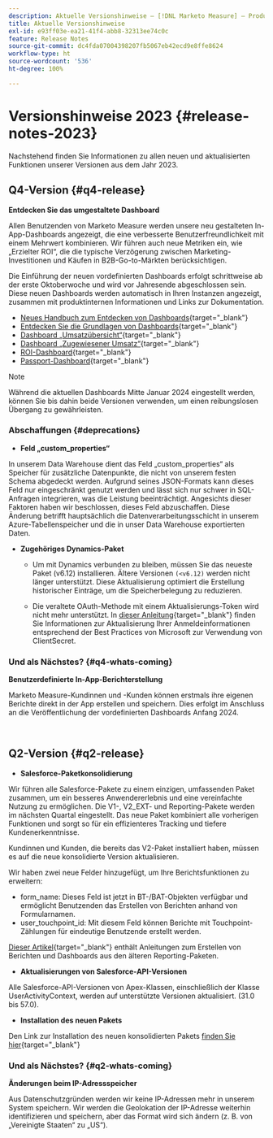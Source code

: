 ```yaml
---
description: Aktuelle Versionshinweise – [!DNL Marketo Measure] – Produktdokumentation
title: Aktuelle Versionshinweise
exl-id: e93ff03e-ea21-41f4-abb8-32313ee74c0c
feature: Release Notes
source-git-commit: dc4fda07004398207fb5067eb42ecd9e8ffe8624
workflow-type: ht
source-wordcount: '536'
ht-degree: 100%

---
```


# Versionshinweise 2023 {#release-notes-2023}

Nachstehend finden Sie Informationen zu allen neuen und aktualisierten Funktionen unserer Versionen aus dem Jahr 2023.

## Q4-Version {#q4-release}

<p>

**Entdecken Sie das umgestaltete Dashboard**

Allen Benutzenden von Marketo Measure werden unsere neu gestalteten In-App-Dashboards angezeigt, die eine verbesserte Benutzerfreundlichkeit mit einem Mehrwert kombinieren. Wir führen auch neue Metriken ein, wie „Erzielter ROI“, die die typische Verzögerung zwischen Marketing-Investitionen und Käufen in B2B-Go-to-Märkten berücksichtigen.

Die Einführung der neuen vordefinierten Dashboards erfolgt schrittweise ab der erste Oktoberwoche und wird vor Jahresende abgeschlossen sein. Diese neuen Dashboards werden automatisch in Ihren Instanzen angezeigt, zusammen mit produktinternen Informationen und Links zur Dokumentation.

* [Neues Handbuch zum Entdecken von Dashboards](/help/marketo-measure-discover-ui/dashboards/new-discover-dashboard-guide.md){target="_blank"}
* [Entdecken Sie die Grundlagen von Dashboards](/help/marketo-measure-discover-ui/dashboards/discover-dashboard-basics.md){target="_blank"}
* [Dashboard „Umsatzübersicht“](/help/marketo-measure-discover-ui/dashboards/revenue-overview-dashboard.md){target="_blank"}
* [Dashboard „Zugewiesener Umsatz“](/help/marketo-measure-discover-ui/dashboards/attributed-revenue-dashboard.md){target="_blank"}
* [ROI-Dashboard](/help/marketo-measure-discover-ui/dashboards/roi-dashboard.md){target="_blank"}
* [Passport-Dashboard](/help/marketo-measure-discover-ui/dashboards/passport-dashboard.md){target="_blank"}

>[!NOTE]
>
>Während die aktuellen Dashboards Mitte Januar 2024 eingestellt werden, können Sie bis dahin beide Versionen verwenden, um einen reibungslosen Übergang zu gewährleisten.

### Abschaffungen {#deprecations}

<p>

* **Feld „custom_properties“**

In unserem Data Warehouse dient das Feld „custom_properties“ als Speicher für zusätzliche Datenpunkte, die nicht von unserem festen Schema abgedeckt werden. Aufgrund seines JSON-Formats kann dieses Feld nur eingeschränkt genutzt werden und lässt sich nur schwer in SQL-Anfragen integrieren, was die Leistung beeinträchtigt. Angesichts dieser Faktoren haben wir beschlossen, dieses Feld abzuschaffen. Diese Änderung betrifft hauptsächlich die Datenverarbeitungsschicht in unserem Azure-Tabellenspeicher und die in unser Data Warehouse exportierten Daten.

* **Zugehöriges Dynamics-Paket**

   * Um mit Dynamics verbunden zu bleiben, müssen Sie das neueste Paket (v6.12) installieren. Ältere Versionen `(<v6.12)` werden nicht länger unterstützt. Diese Aktualisierung optimiert die Erstellung historischer Einträge, um die Speicherbelegung zu reduzieren.

   * Die veraltete OAuth-Methode mit einem Aktualisierungs-Token wird nicht mehr unterstützt. In [dieser Anleitung](/help/marketo-measure-and-dynamics/getting-started-with-marketo-measure-and-dynamics/oauth-with-azure-active-directory-for-dynamics-crm.md){target="_blank"} finden Sie Informationen zur Aktualisierung Ihrer Anmeldeinformationen entsprechend der Best Practices von Microsoft zur Verwendung von ClientSecret.

### Und als Nächstes? {#q4-whats-coming}

<p>

**Benutzerdefinierte In-App-Berichterstellung**

Marketo Measure-Kundinnen und -Kunden können erstmals ihre eigenen Berichte direkt in der App erstellen und speichern. Dies erfolgt im Anschluss an die Veröffentlichung der vordefinierten Dashboards Anfang 2024.

<br>

## Q2-Version {#q2-release}

<p>

* **Salesforce-Paketkonsolidierung**

Wir führen alle Salesforce-Pakete zu einem einzigen, umfassenden Paket zusammen, um ein besseres Anwendererlebnis und eine vereinfachte Nutzung zu ermöglichen. Die V1-, V2_EXT- und Reporting-Pakete werden im nächsten Quartal eingestellt. Das neue Paket kombiniert alle vorherigen Funktionen und sorgt so für ein effizienteres Tracking und tiefere Kundenerkenntnisse.

Kundinnen und Kunden, die bereits das V2-Paket installiert haben, müssen es auf die neue konsolidierte Version aktualisieren.

Wir haben zwei neue Felder hinzugefügt, um Ihre Berichtsfunktionen zu erweitern:

* form_name: Dieses Feld ist jetzt in BT-/BAT-Objekten verfügbar und ermöglicht Benutzenden das Erstellen von Berichten anhand von Formularnamen.
* user_touchpoint_id: Mit diesem Feld können Berichte mit Touchpoint-Zählungen für eindeutige Benutzende erstellt werden.

[Dieser Artikel](/help/configuration-and-setup/marketo-measure-and-salesforce/salesforce-package-consolidation.md){target="_blank"} enthält Anleitungen zum Erstellen von Berichten und Dashboards aus den älteren Reporting-Paketen.

* **Aktualisierungen von Salesforce-API-Versionen**

Alle Salesforce-API-Versionen von Apex-Klassen, einschließlich der Klasse UserActivityContext, werden auf unterstützte Versionen aktualisiert. (31.0 bis 57.0).

* **Installation des neuen Pakets**

Den Link zur Installation des neuen konsolidierten Pakets [ finden Sie hier](https://login.salesforce.com/packaging/installPackage.apexp?p0=04t1P000000VY6Z){target="_blank"}

### Und als Nächstes? {#q2-whats-coming}

<p>

**Änderungen beim IP-Adressspeicher**

Aus Datenschutzgründen werden wir keine IP-Adressen mehr in unserem System speichern. Wir werden die Geolokation der IP-Adresse weiterhin identifizieren und speichern, aber das Format wird sich ändern (z. B. von „Vereinigte Staaten“ zu „US“).
